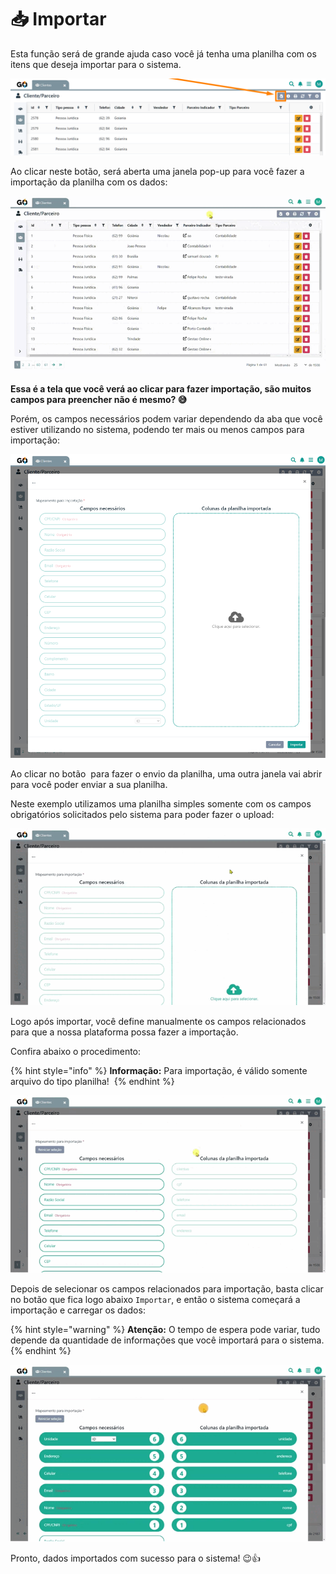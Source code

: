 # 📥 Importar

Esta função será de grande ajuda caso você já tenha uma planilha com os itens que deseja importar para o sistema. 

![](/erp-v2/assets/importar_botao.png)

Ao clicar neste botão, será aberta uma janela pop-up para você fazer a importação da planilha com os dados:

![](/erp-v2/assets/importar_botao_tela.gif)

**Essa é a tela que você verá ao clicar para fazer importação, são muitos campos para preencher não é mesmo? 😅**

Porém, os campos necessários podem variar dependendo da aba que você estiver utilizando no sistema, podendo ter mais ou menos campos para importação:

![](/erp-v2/assets/importar_tela_importacao.png)

Ao clicar no botão <img src="https://cdn-icons-png.flaticon.com/128/25/25399.png" alt="" data-size="line"> para fazer o envio da planilha, uma outra janela vai abrir para você poder enviar a sua planilha.

Neste exemplo utilizamos uma planilha simples somente com os campos obrigatórios solicitados pelo sistema para poder fazer o upload:

![](/erp-v2/assets/importar_botao_planilha.gif)

Logo após importar, você define manualmente os campos relacionados para que a nossa plataforma possa fazer a importação. 

Confira abaixo o procedimento:

{% hint style="info" %}
**Informação:** Para importação, é válido somente arquivo do tipo planilha! <img src="   https://cdn-icons-png.flaticon.com/512/1/1396.png " alt="" data-size="line">
{% endhint %}

![](/erp-v2/assets/importar_botao_planilha_campos.gif)

Depois de selecionar os campos relacionados para importação, basta clicar no botão que fica logo abaixo `Importar`, e então o sistema começará a importação e carregar os dados:

{% hint style="warning" %}
**Atenção:** O tempo de espera pode variar, tudo depende da quantidade de informações que você importará  para o sistema.
{% endhint %}

![](/erp-v2/assets/importar_botao_importacao.gif)

Pronto, dados importados com sucesso para o sistema! 😉👍